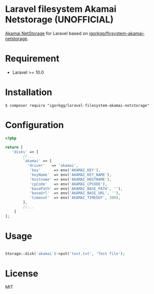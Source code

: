 # Laravel filesystem Akamai Netstorage (UNOFFICIAL)

[Akamai NetStorage](https://www.akamai.com/products/netstorage) for Laravel based on [igorkgg/flysystem-akamai-netstorage](https://github.com/igorkosteski/flysystem-akamai-netstorage).

# Requirement

-   Laravel >= 10.0

# Installation

```shell
$ composer require "igorkgg/laravel-filesystem-akamai-netstorage"
```

# Configuration

```php
<?php

return [
   'disks' => [
        //...
        'akamai' => [
          'driver'   => 'akamai',
           'key'      => env('AKAMAI_KEY'),
           'keyName'  => env('AKAMAI_KEY_NAME'),
           'hostname' => env('AKAMAI_HOSTNAME'),
           'cpCode'   => env('AKAMAI_CPCODE'),
           'basePath' => env('AKAMAI_BASE_PATH', ''),
           'baseUrl'  => env('AKAMAI_BASE_URL', ''),
           'timeout'  => env('AKAMAI_TIMEOUT', 300),
        ],
        //...
    ]
];
```

# Usage

```php

Storage::disk('akamai')->put('test.txt', 'Test file');

```

# License

MIT
